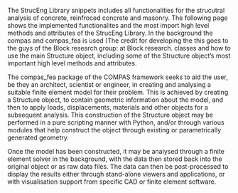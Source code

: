 The StrucEng Library snippets includes all functionalities for the strucutral analysis of concrete, reinfroced concrete and masonry. The following page shows the implemented functionalites and the most import high level methods and attributes of the StrucEng Library. In the background the compas and compas_fea is used (The credit for developing the this goes to the guys of the Block research group:  at Block research. classes and how to use the main Structure object, including some of the Structure object’s most important high level methods and attributes.


The compas_fea package of the COMPAS framework seeks to aid the user, be they an architect, scientist or engineer, in creating and analysing a suitable finite element model for their problem. This is achieved by creating a Structure object, to contain geometric information about the model, and then to apply loads, displacements, materials and other objects for a subsequent analysis. This construction of the Structure object may be performed in a pure scripting manner with Python, and/or through various modules that help construct the object through existing or parametrically generated geometry.

Once the model has been constructed, it may be analysed through a finite element solver in the background, with the data then stored back into the original object or as raw data files. The data can then be post-processed to display the results either through stand-alone viewers and applications, or with visualisation support from specific CAD or finite element software.
